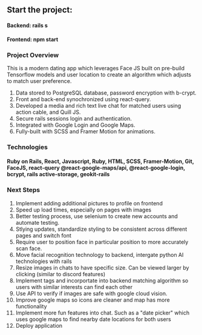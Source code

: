<h2>
    Start the project:
</h2>
<h4> Backend: <b>rails s</b> </h4>
 <h4> Frontend: <b> npm start</b> </h4>

<h3> Project Overview </h3>
<p>
This is a modern dating app which leverages Face JS built on pre-build Tensorflow models and user location to create an algorithm which adjusts to match user preference. 
</p>
<ol>
    <li> Data stored to PostgreSQL database, password encryption with b-crypt. </li>
    <li> Front and back-end synochronized using react-query.  </li>
    <li> Developed a media and rich text live chat for matched users using action cable, and Quill JS. </li>
    <li> Secure rails sessions login and authentication. </li>
    <li> Integrated with Google Login and Google Maps. </li>
    <li> Fully-built with SCSS and Framer Motion for animations.   </li>

</ol>

<h3>Technologies</h3>
<h4> Ruby on Rails, React, Javascript, Ruby, HTML, SCSS, Framer-Motion, Git, FaceJS, react-query @react-google-maps/api, @react-google-login, bcrypt, rails active-storage, geokit-rails </h4>

<h3>Next Steps</h3>
<ol>
    <li> Implement adding additional pictures to profile on frontend </li>
    <li> Speed up load times, especially on pages with images </li>
    <li> Better testing process, use selenium to create new accounts and automate testing. </li>
    <li> Stlying updates, standardize styling to be consistent across different pages and switch font </li>
    <li> Require user to position face in particular position to more accurately scan face. </li>
    <li> Move facial recognition technology to backend, intergate python AI technologies with rails </li>
    <li> Resize images in chats to have specific size. Can be viewed larger by clicking (similar to discord features)  </li>
    <li> Implement tags and incorportate into backend matching algorithm so users with similar interests can find each other </li>
    <li> Use API to verify if images are safe with google cloud vision. </li>
    <li> Improve google maps so icons are cleaner and map has more functionality </li>
    <li> Implement more fun features into chat. Such as a "date picker" which uses google maps to find nearby date locations for both users </li>
    <li> Deploy application </li>
    

</ol>





